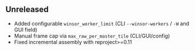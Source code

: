 ## Unreleased
- Added configurable `winsor_worker_limit` (CLI `--winsor-workers` / `-W` and GUI field)
- Manual frame cap via `max_raw_per_master_tile` (CLI/GUI/config)
- Fixed incremental assembly with reproject>=0.11
